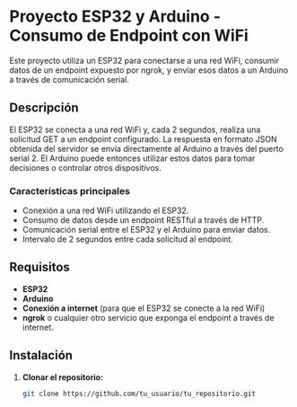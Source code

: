 # Proyecto ESP32 y Arduino - Consumo de Endpoint con WiFi

Este proyecto utiliza un ESP32 para conectarse a una red WiFi, consumir datos de un endpoint expuesto por ngrok, y enviar esos datos a un Arduino a través de comunicación serial.

## Descripción

El ESP32 se conecta a una red WiFi y, cada 2 segundos, realiza una solicitud GET a un endpoint configurado. La respuesta en formato JSON obtenida del servidor se envía directamente al Arduino a través del puerto serial 2. El Arduino puede entonces utilizar estos datos para tomar decisiones o controlar otros dispositivos.

### Características principales

- Conexión a una red WiFi utilizando el ESP32.
- Consumo de datos desde un endpoint RESTful a través de HTTP.
- Comunicación serial entre el ESP32 y el Arduino para enviar datos.
- Intervalo de 2 segundos entre cada solicitud al endpoint.

## Requisitos

- **ESP32**
- **Arduino**
- **Conexión a internet** (para que el ESP32 se conecte a la red WiFi)
- **ngrok** o cualquier otro servicio que exponga el endpoint a través de internet.

## Instalación

1. **Clonar el repositorio:**

   ```bash
   git clone https://github.com/tu_usuario/tu_repositorio.git
